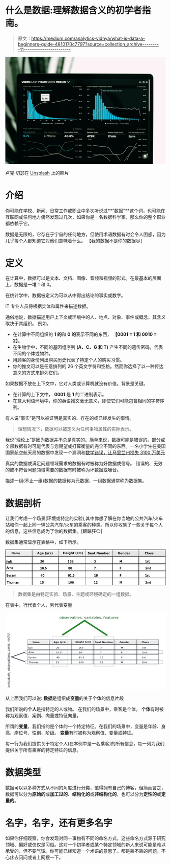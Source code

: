 # 什么是数据:理解数据含义的初学者指南。

> 原文：<https://medium.com/analytics-vidhya/what-is-data-a-beginners-guide-4810170c7797?source=collection_archive---------11----------------------->

![](img/da66e984a9256bbb2664436110248f6e.png)

卢克·切瑟在 [Unsplash](https://unsplash.com?utm_source=medium&utm_medium=referral) 上的照片

# 介绍

你可能在学校、新闻、日常工作或职业中多次听说过**“数据”**这个词，也可能在互联网或任何地方偶然发现过几次，如果你是一名数据科学家，那么你的整个职业都依赖于它。

数据是无限的，它存在于宇宙的任何地方，但使用术语数据有时会令人困惑，因为几乎每个人都知道它对他们意味着什么。
【我的数据不是你的数据😃]

# 定义

在计算中，数据可以是文本、文档、图像、音频和视频的形式。在最基本的层面上，数据是一堆 1 和 0。

在统计学中，数据被定义为可以从中得出结论的事实或数字。

IT 专业人员将根据实体和属性来描述数据。

通俗地说，数据描述用户上下文或环境中的人、地点、对象、事件或概念，其含义取决于其组织。
例如。

*   在计算中不同组织的 **1 的**和 **0 的**表示不同的东西，
    **【0001 = 1 和 0010 = 2】**。
*   在生物学中，不同的基因组序列 **(A、C、G 和 T)** 产生不同的遗传密码，代表不同的个体或物种。
*   用顾客的身份列出购买历史代表了特定个人的购买习惯。
*   你的推文可以是任意排列的 26 个英文字符和空格。然而你选择了以一种传达意义的方式来排列它们。

如果数据不放在上下文中，它对人类或计算机就没有价值。背景是关键。

*   在计算的上下文中， **0001** 是 **1** 的二进制表示。
*   在意大利语环境中，你的英语推文毫无意义，即使它们可能包含相同的字符序列。

有人说“事实”是可以被证明是真实的、存在的或已经发生的事情。

> 理想情况下，数据可以被定义为任何事物属性的实际表示。

我说“理论上”是因为数据并不总是真实的。简单来说，数据可能是错误的。部分或全部数据有时可能代表与您期望或打算衡量的完全不同的东西。一名小学生在美国国家航空航天局的数据中发现一个漏洞和[数学错误，让马里兰州损失 3100 万美元](http://www.washingtonpost.com/wp-dyn/content/article/2009/01/11/AR2009011102287.html)

真实的数据或满足问题领域需求的数据有时被称为好数据或信号。
错误的、无效的或不符合问题领域需要的数据有时被称为坏数据或噪音。

描述一组(不止一组)数据的数据称为元数据，一组数据通常称为数据集。

# 数据剖析

让我们考虑一个场景(环境或特定的实验),其中你想了解在你当地的公共汽车/火车站和你一起上同一辆公共汽车/火车的乘客的种类。所以你收集了一些关于每个人的信息，这些信息成为了你的数据集。[跟踪狂😏]

数据集通常显示在表格中，如下所示。

![](img/11cef7809c5afc5f8c75665e746e9311.png)

> 数据集是由特定实验、场景、主题或环境确定的一组数据。

在表中，行代表个人，列代表变量

![](img/3e69d605fc0405404ae93143f8ab134e.png)

从上面我们可以说:
**数据**是组织成**变量**的关于**个体**的信息片段

我们所说的**个人**是指特定的人或物。
在我们的场景中，乘客是个体。
**个体**有时被称为观察值、案例、向量或特征向量。

所谓的**变量**，我们指的是个体的一个特定特征。在我们的场景中，变量是年龄、身高、座位号、性别、阶级。
**变量**有时被称为观察值、变量或特征。

每一行为我们提供关于特定个人(在本例中是一名乘客)的所有信息，每一列为我们提供关于所有乘客的特定特征的信息。

# 数据类型

数据可以以多种方式从不同的角度进行分类，值得拥有自己的博客，但简而言之，数据可以分为**原始的**或**加工过的**、**结构化的**或**非结构化的**，也可以分为**定性的**或**定量的**。

# 名字，名字，还有更多名字

如果你仔细观察，你会发现对同一事物有不同的命名方式，这些命名方式源于研究领域、偏好或仅仅是习俗。这对一个初学者或某个特定领域的新人来说可能是难以承受的，但不要气馁。你可能已经知道一个术语的意思了。都是熟不熟的问题。不心疼去问问或者上网搜一下。